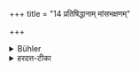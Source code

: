 +++
title = "14 प्रतिषिद्धानाम् मांसभक्षणम्"

+++

<details><summary>Bühler</summary>

14. Eating the flesh of forbidden (creatures),
</details>

<details><summary>हरदत्त-टीका</summary>

## सूत्रम्
प्रतिषिद्धानां मांसभक्षणम् ॥ १४ ॥  
## टिप्पनी
येषां मांसं प्रतिषिद्धं तेषां मांसस्य भक्षणमशुचिकरम् ॥ १४ ॥
</details>
